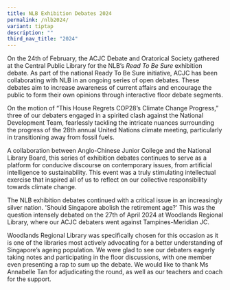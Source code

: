 ```yaml
---
title: NLB Exhibition Debates 2024
permalink: /nlb2024/
variant: tiptap
description: ""
third_nav_title: "2024"
---
```

<p>On the 24th of February, the ACJC Debate and Oratorical Society gathered
at the Central Public Library for the NLB’s <em>Read To Be Sure</em> exhibition
debate. As part of the national Ready To Be Sure initiative, ACJC has been
collaborating with NLB in an ongoing series of open debates. These debates
aim to increase awareness of current affairs and encourage the public to
form their own opinions through interactive floor debate segments.</p>
<p>On the motion of “This House Regrets COP28’s Climate Change Progress,”
three of our debaters engaged in a spirited clash against the National
Development Team, fearlessly tackling the intricate nuances surrounding
the progress of the 28th annual United Nations climate meeting, particularly
in transitioning away from fossil fuels.</p>
<p>A collaboration between Anglo-Chinese Junior College and the National
Library Board, this series of exhibition debates continues to serve as
a platform for conducive discourse on contemporary issues, from artificial
intelligence to sustainability. This event was a truly stimulating intellectual
exercise that inspired all of us to reflect on our collective responsibility
towards climate change.</p>
<p>The NLB exhibition debates continued with a critical issue in an increasingly
silver nation. 'Should Singapore abolish the retirement age?' This was
the question intensely debated on the 27th of April 2024 at Woodlands Regional
Library, where our ACJC debaters went against Tampines-Meridian JC.</p>
<p>Woodlands Regional Library was specifically chosen for this occasion as
it is one of the libraries most actively advocating for a better understanding
of Singapore’s ageing population. We were glad to see our debaters eagerly
taking notes and participating in the floor discussions, with one member
even presenting a rap to sum up the debate. We would like to thank Ms Annabelle
Tan for adjudicating the round, as well as our teachers and coach for the
support.
<br>
</p>
<p>
<br>
</p>